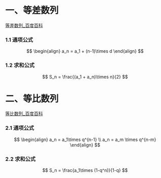 # 一、等差数列

[等差数列\_百度百科](https://baike.baidu.com/item/%E7%AD%89%E5%B7%AE%E6%95%B0%E5%88%97)

### 1.1 通项公式

$$
\begin{align}
a_n = a_1 + (n-1)\times d
\end{align}
$$

### 1.2 求和公式

$$
S_n = \frac{(a_1 + a_n)\times n}{2}
$$

# 二、等比数列

[等比数列\_百度百科](https://baike.baidu.com/item/%E7%AD%89%E6%AF%94%E6%95%B0%E5%88%97)

### 2.1 通项公式

$$
\begin{align}
a_n = a_1\times q^{n-1} \\
a_n = a_m \times q^{n-m}
\end{align}
$$

### 2.2 求和公式

$$
S_n = \frac{a_1\times (1-q^n)}{1-q}
$$
